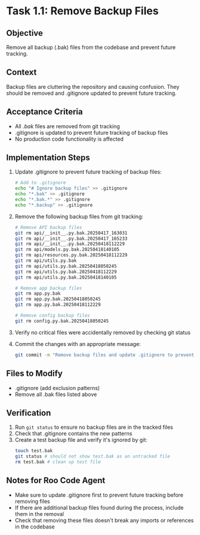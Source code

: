 # Task 1.1: Remove Backup Files

## Objective
Remove all backup (.bak) files from the codebase and prevent future tracking.

## Context
Backup files are cluttering the repository and causing confusion. They should be removed and .gitignore updated to prevent future tracking.

## Acceptance Criteria
- All *.bak* files are removed from git tracking
- .gitignore is updated to prevent future tracking of backup files
- No production code functionality is affected

## Implementation Steps

1. Update .gitignore to prevent future tracking of backup files:
   ```bash
   # Add to .gitignore
   echo "# Ignore backup files" >> .gitignore
   echo "*.bak" >> .gitignore
   echo "*.bak.*" >> .gitignore
   echo "*.backup" >> .gitignore
   ```

2. Remove the following backup files from git tracking:
   ```bash
   # Remove API backup files
   git rm api/__init__.py.bak.20250417_163031
   git rm api/__init__.py.bak.20250417_165233
   git rm api/__init__.py.bak.20250418112229
   git rm api/models.py.bak.20250418140105
   git rm api/resources.py.bak.20250418112229
   git rm api/utils.py.bak
   git rm api/utils.py.bak.20250418050245
   git rm api/utils.py.bak.20250418112229
   git rm api/utils.py.bak.20250418140105
   
   # Remove app backup files
   git rm app.py.bak
   git rm app.py.bak.20250418050245
   git rm app.py.bak.20250418112229
   
   # Remove config backup files
   git rm config.py.bak.20250418050245
   ```

3. Verify no critical files were accidentally removed by checking git status

4. Commit the changes with an appropriate message:
   ```bash
   git commit -m "Remove backup files and update .gitignore to prevent tracking"
   ```

## Files to Modify
- .gitignore (add exclusion patterns)
- Remove all .bak files listed above

## Verification
1. Run `git status` to ensure no backup files are in the tracked files
2. Check that .gitignore contains the new patterns
3. Create a test backup file and verify it's ignored by git:
   ```bash
   touch test.bak
   git status # should not show test.bak as an untracked file
   rm test.bak # clean up test file
   ```

## Notes for Roo Code Agent
- Make sure to update .gitignore first to prevent future tracking before removing files
- If there are additional backup files found during the process, include them in the removal
- Check that removing these files doesn't break any imports or references in the codebase